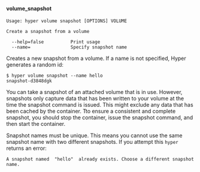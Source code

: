 #### volume_snapshot

    Usage: hyper volume snapshot [OPTIONS] VOLUME

    Create a snapshot from a volume
    
      --help=false          Print usage
      --name=               Specify snapshot name

Creates a new snapshot from a volume. If a name is not specified, Hyper generates a random id:

	$ hyper volume snapshot --name hello
	snapshot-d3848dgk

You can take a snapshot of an attached volume that is in use. However, snapshots only capture data that has been written to your volume at the time the snapshot command is issued. This might exclude any data that has been cached by the container. Tto ensure a consistent and complete snapshot, you should stop the container, issue the snapshot command, and then start the container.

Snapshot names must be unique.  This means you cannot use the same snapshot name with two different snapshots.  If you attempt this `hyper` returns an error:

```
A snapshot named  "hello"  already exists. Choose a different snapshot name.
```
